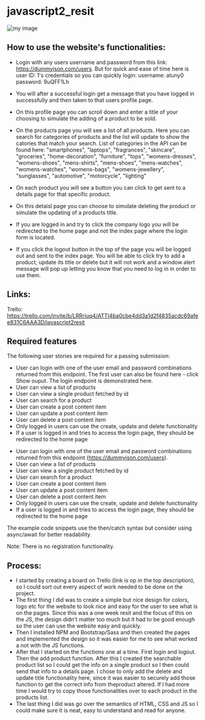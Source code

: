 # javascript2_resit


![my image](./src/assets/Javascript2_resit_website.png)



## How to use the website's functionalities:

* Login with any users username and password from this link: https://dummyjson.com/users.
  But for quick and ease of time here is user ID: 1's credentials so you can quickly login:
  username: atuny0
  password: 9uQFF1Lh
* You will after a successful login get a message that you have logged in successfully and then taken to that users profile page.
* On this profile page you can scroll down and enter a title of your choosing to simulate the adding of a product to be sold.
* On the products page you will see a list of all products. Here you can search for categories of products and the list will update to show the catories that match your search.
  List of categories in the API can be found here: 
  "smartphones",
  "laptops",
  "fragrances",
  "skincare",
  "groceries",
  "home-decoration",
  "furniture",
  "tops",
  "womens-dresses",
  "womens-shoes",
  "mens-shirts",
  "mens-shoes",
  "mens-watches",
  "womens-watches",
  "womens-bags",
  "womens-jewellery",
  "sunglasses",
  "automotive",
  "motorcycle",
  "lighting"
  
* On each product you will see a button you can click to get sent to a details page for that specific product. 
* On this detaisl page you can choose to simulate deleting the product or simulate the updating of a products title.
* If you are logged in and try to click the company logo you will be redirected to the home page and not the index page where the login form is located.
* If you click the logout button in the top of the page you will be logged out and sent to the index page. You will be able to 
  click try to add a product, update its title or delete but it will not work and a window alert message will pop up letting you know that you need to log in in order to use them.

## Links:

Trello: https://trello.com/invite/b/LRRriuq4/ATTI4ba0cbe4dd3a1d2f4835acdc69afee831C6AAA3D/javascript2resit

## Required features

The following user stories are required for a passing submission:


- User can login with one of the user email and password combinations returned from this endpoint. The first user can also be found here - click Show ouput. The login endpoint is demonstrated here.
- User can view a list of products
- User can view a single product fetched by id
- User can search for a product
- User can create a post content item
- User can update a post content item
- User can delete a post content item
- Only logged in users can use the create, update and delete functionality
- If a user is logged in and tries to access the login page, they should be redirected to the home page
* User can login with one of the user email and password combinations returned from this endpoint (https://dummyjson.com/users).
* User can view a list of products
* User can view a single product fetched by id
* User can search for a product
* User can create a post content item
* User can update a post content item
* User can delete a post content item
* Only logged in users can use the create, update and delete functionality
* If a user is logged in and tries to access the login page, they should be redirected to the home page


The example code snippets use the then/catch syntax but consider using async/await for better readability.

Note: There is no registration functionality.


## Process:

* I started by creating a board on Trello (link is op in the top description), so I could sort out every aspect of work needed to be done on the project.
* The first thing I did was to create a simple but nice design for colors, logo etc for the website to look nice and easy for the user to see what is on the pages. 
  Since this was a one week resit and the focus of this on the JS, the design didn't matter too much but it had to be good enough so the user can use the website easy and quickly.
* Then I installed NPM and Bootstrap/Sass and then created the pages and implemented the design so it was easier for me to see what worked a not with the JS functions. 
* After that I started on the functions one at a time. First login and logout. Then the add product function. After this I created the searchable product list so I could get the info on a single product so I then could send     that info to a details page. I chose to only add the delete and update title functionality here, since it was easier to securely add those function to get the correct info from theproduct altered. If I had more time I would   try to copy those functionalities over to each product in the products list. 
* The last thing I did was go over the semantics of HTML, CSS and JS so I could make sure it is neat, easy to understand and read for anyone.

